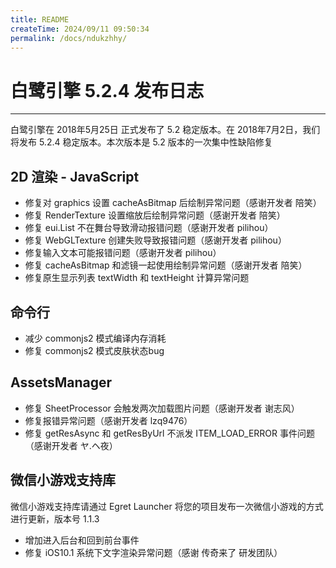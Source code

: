 ```yaml
---
title: README
createTime: 2024/09/11 09:50:34
permalink: /docs/ndukzhhy/
---
```

# 白鹭引擎 5.2.4 发布日志


---


白鹭引擎在 2018年5月25日 正式发布了 5.2 稳定版本。在 2018年7月2日，我们将发布 5.2.4 稳定版本。本次版本是 5.2 版本的一次集中性缺陷修复


## 2D 渲染 - JavaScript 

* 修复对 graphics 设置 cacheAsBitmap 后绘制异常问题（感谢开发者 陪笑）
* 修复 RenderTexture 设置缩放后绘制异常问题（感谢开发者 陪笑）
* 修复 eui.List 不在舞台导致滑动报错问题（感谢开发者 pilihou）
* 修复 WebGLTexture 创建失败导致报错问题（感谢开发者 pilihou）
* 修复输入文本可能报错问题（感谢开发者 pilihou）
* 修复 cacheAsBitmap 和滤镜一起使用绘制异常问题（感谢开发者 陪笑）
* 修复原生显示列表 textWidth 和 textHeight 计算异常问题

## 命令行

* 减少 commonjs2 模式编译内存消耗
* 修复 commonjs2 模式皮肤状态bug

## AssetsManager

* 修复 SheetProcessor 会触发两次加载图片问题（感谢开发者 谢志风）
* 修复报错异常问题（感谢开发者 lzq9476）
* 修复 getResAsync 和 getResByUrl 不派发 ITEM_LOAD_ERROR 事件问题（感谢开发者 ヤ.ヘ夜）

## 微信小游戏支持库

微信小游戏支持库请通过 Egret Launcher 将您的项目发布一次微信小游戏的方式进行更新，版本号 1.1.3

* 增加进入后台和回到前台事件
* 修复 iOS10.1 系统下文字渲染异常问题（感谢 传奇来了 研发团队）